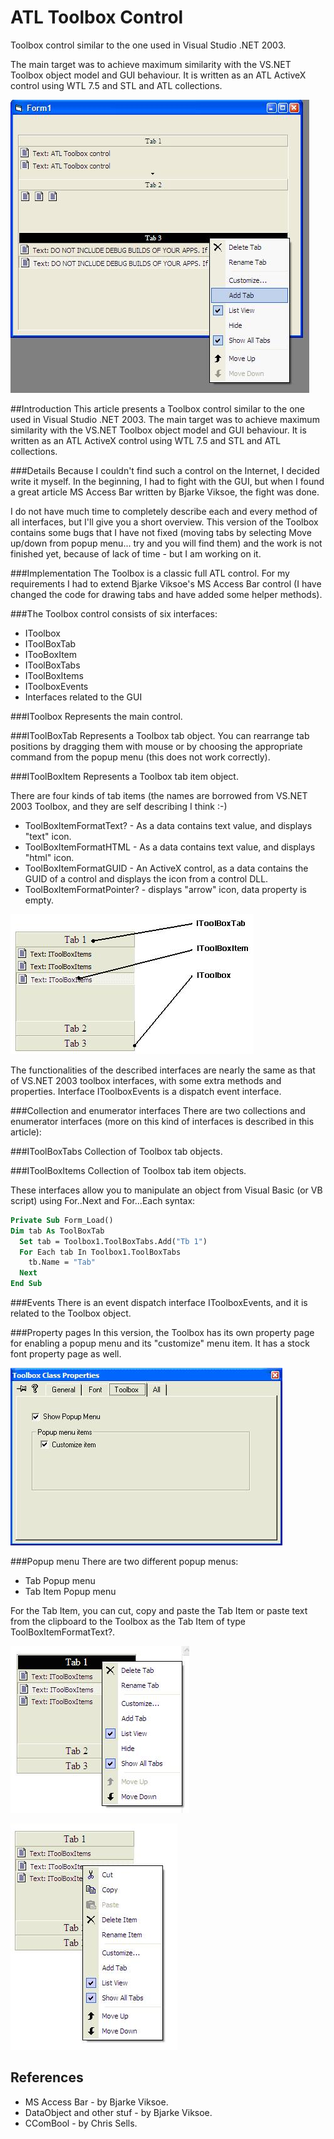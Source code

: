 # ATL Toolbox Control
Toolbox control similar to the one used in Visual Studio .NET 2003.

The main target was to achieve maximum similarity with the VS.NET Toolbox object model and GUI behaviour. It is written as an ATL ActiveX control using WTL 7.5 and STL and ATL collections.

![ATL_Toolbox_control](/images/An_ATL_Toolbox_control.jpg)

##Introduction
This article presents a Toolbox control similar to the one used in Visual Studio .NET 2003. The main target was to achieve maximum similarity with the VS.NET Toolbox object model and GUI behaviour. It is written as an ATL ActiveX control using WTL 7.5 and STL and ATL collections.

###Details
Because I couldn't find such a control on the Internet, I decided write it myself. In the beginning, I had to fight with the GUI, but when I found a great article MS Access Bar written by Bjarke Viksoe, the fight was done.

I do not have much time to completely describe each and every method of all interfaces, but I'll give you a short overview. This version of the Toolbox contains some bugs that I have not fixed (moving tabs by selecting Move up/down from popup menu... try and you will find them) and the work is not finished yet, because of lack of time - but I am working on it.

###Implementation
The Toolbox is a classic full ATL control. For my requirements I had to extend Bjarke Viksoe's MS Access Bar control (I have changed the code for drawing tabs and have added some helper methods).

###The Toolbox control consists of six interfaces:

* IToolbox
* IToolBoxTab
* ITooBoxItem
* IToolBoxTabs
* IToolBoxItems
* IToolboxEvents
* Interfaces related to the GUI

###IToolbox
Represents the main control.

###IToolBoxTab
Represents a Toolbox tab object. You can rearrange tab positions by dragging them with mouse or by choosing the appropriate command from the popup menu (this does not work correctly).

###IToolBoxItem
Represents a Toolbox tab item object.

There are four kinds of tab items (the names are borrowed from VS.NET 2003 Toolbox, and they are self describing I think :-)

* ToolBoxItemFormatText? - As a data contains text value, and displays "text" icon.
* ToolBoxItemFormatHTML - As a data contains text value, and displays "html" icon.
* ToolBoxItemFormatGUID - An ActiveX control, as a data contains the GUID of a control and displays the icon from a control DLL.
* ToolBoxItemFormatPointer? - displays "arrow" icon, data property is empty.

![UI Related Interfaces](/images/gui_rel_interfaces.jpg)

The functionalities of the described interfaces are nearly the same as that of VS.NET 2003 toolbox interfaces, with some extra methods and properties. Interface IToolboxEvents is a dispatch event interface.

###Collection and enumerator interfaces
There are two collections and enumerator interfaces (more on this kind of interfaces is described in this article):

###IToolBoxTabs
Collection of Toolbox tab objects.

###IToolBoxItems
Collection of Toolbox tab item objects.

These interfaces allow you to manipulate an object from Visual Basic (or VB script) using For..Next and For...Each syntax:
```vb
Private Sub Form_Load()
Dim tab As ToolBoxTab
  Set tab = Toolbox1.ToolBoxTabs.Add("Tb 1")
  For Each tab In Toolbox1.ToolBoxTabs
    tb.Name = "Tab"
  Next
End Sub
```
###Events
There is an event dispatch interface IToolboxEvents, and it is related to the Toolbox object.

###Property pages
In this version, the Toolbox has its own property page for enabling a popup menu and its "customize" menu item. It has a stock font property page as well.

![Property Page](/images/prop_page.jpg)

###Popup menu
There are two different popup menus:
* Tab Popup menu
* Tab Item Popup menu 

For the Tab Item, you can cut, copy and paste the Tab Item or paste text from the clipboard to the Toolbox as the Tab Item of type ToolBoxItemFormatText?.

![TAB Popup Menu](/images/tab_popup_menu.jpg)

![TAB Item Popup Menu](/images/item_popup_menu.jpg)

## References
* MS Access Bar - by Bjarke Viksoe.
* DataObject and other stuf - by Bjarke Viksoe.
* CComBool - by Chris Sells.
